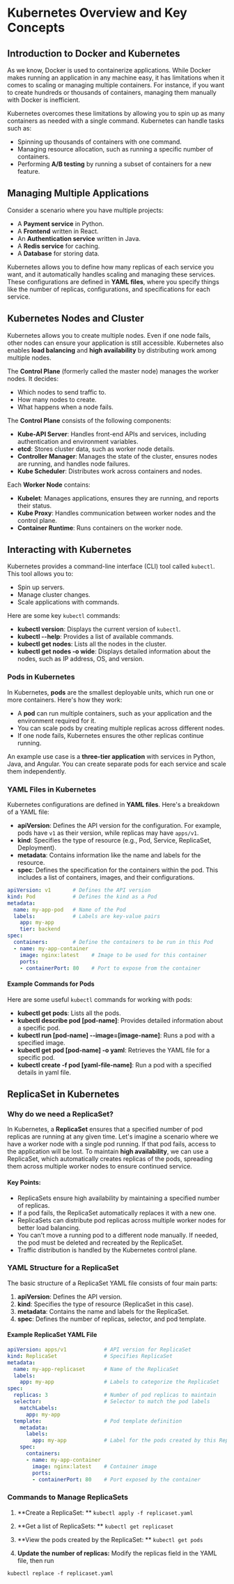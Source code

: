 # Kubernetes Overview and Key Concepts

## Introduction to Docker and Kubernetes

As we know, Docker is used to containerize applications. While Docker makes running an application in any machine easy, it has limitations when it comes to scaling or managing multiple containers. For instance, if you want to create hundreds or thousands of containers, managing them manually with Docker is inefficient.

Kubernetes overcomes these limitations by allowing you to spin up as many containers as needed with a single command. Kubernetes can handle tasks such as:
- Spinning up thousands of containers with one command.
- Managing resource allocation, such as running a specific number of containers.
- Performing **A/B testing** by running a subset of containers for a new feature.

## Managing Multiple Applications

Consider a scenario where you have multiple projects:
- A **Payment service** in Python.
- A **Frontend** written in React.
- An **Authentication service** written in Java.
- A **Redis service** for caching.
- A **Database** for storing data.

Kubernetes allows you to define how many replicas of each service you want, and it automatically handles scaling and managing these services. These configurations are defined in **YAML files**, where you specify things like the number of replicas, configurations, and specifications for each service.

## Kubernetes Nodes and Cluster

Kubernetes allows you to create multiple nodes. Even if one node fails, other nodes can ensure your application is still accessible. Kubernetes also enables **load balancing** and **high availability** by distributing work among multiple nodes.

The **Control Plane** (formerly called the master node) manages the worker nodes. It decides:
- Which nodes to send traffic to.
- How many nodes to create.
- What happens when a node fails.

The **Control Plane** consists of the following components:
- **Kube-API Server**: Handles front-end APIs and services, including authentication and environment variables.
- **etcd**: Stores cluster data, such as worker node details.
- **Controller Manager**: Manages the state of the cluster, ensures nodes are running, and handles node failures.
- **Kube Scheduler**: Distributes work across containers and nodes.

Each **Worker Node** contains:
- **Kubelet**: Manages applications, ensures they are running, and reports their status.
- **Kube Proxy**: Handles communication between worker nodes and the control plane.
- **Container Runtime**: Runs containers on the worker node.

## Interacting with Kubernetes

Kubernetes provides a command-line interface (CLI) tool called `kubectl`. This tool allows you to:
- Spin up servers.
- Manage cluster changes.
- Scale applications with commands.

Here are some key `kubectl` commands:
- **kubectl version**: Displays the current version of `kubectl`.
- **kubectl --help**: Provides a list of available commands.
- **kubectl get nodes**: Lists all the nodes in the cluster.
- **kubectl get nodes -o wide**: Displays detailed information about the nodes, such as IP address, OS, and version.

### Pods in Kubernetes

In Kubernetes, **pods** are the smallest deployable units, which run one or more containers. Here's how they work:
- A **pod** can run multiple containers, such as your application and the environment required for it.
- You can scale pods by creating multiple replicas across different nodes.
- If one node fails, Kubernetes ensures the other replicas continue running.

An example use case is a **three-tier application** with services in Python, Java, and Angular. You can create separate pods for each service and scale them independently.

### YAML Files in Kubernetes

Kubernetes configurations are defined in **YAML files**. Here's a breakdown of a YAML file:
- **apiVersion**: Defines the API version for the configuration. For example, pods have `v1` as their version, while replicas may have `apps/v1`.
- **kind**: Specifies the type of resource (e.g., Pod, Service, ReplicaSet, Deployment).
- **metadata**: Contains information like the name and labels for the resource.
- **spec**: Defines the specification for the containers within the pod. This includes a list of containers, images, and their configurations.

```yaml
apiVersion: v1       # Defines the API version
kind: Pod            # Defines the kind as a Pod
metadata:
  name: my-app-pod   # Name of the Pod
  labels:            # Labels are key-value pairs
    app: my-app
    tier: backend
spec:
  containers:        # Define the containers to be run in this Pod
  - name: my-app-container
    image: nginx:latest    # Image to be used for this container
    ports:
    - containerPort: 80    # Port to expose from the container
```

#### Example Commands for Pods

Here are some useful `kubectl` commands for working with pods:
- **kubectl get pods**: Lists all the pods.
- **kubectl describe pod [pod-name]**: Provides detailed information about a specific pod.
- **kubectl run [pod-name] --image=[image-name]**: Runs a pod with a specified image.
- **kubectl get pod [pod-name] -o yaml**: Retrieves the YAML file for a specific pod.
- **kubectl create -f pod [yaml-file-name]**: Run a pod with a specified details in yaml file.


## ReplicaSet in Kubernetes

### Why do we need a ReplicaSet?

In Kubernetes, a **ReplicaSet** ensures that a specified number of pod replicas are running at any given time. Let's imagine a scenario where we have a worker node with a single pod running. If that pod fails, access to the application will be lost. To maintain **high availability**, we can use a ReplicaSet, which automatically creates replicas of the pods, spreading them across multiple worker nodes to ensure continued service.

#### Key Points:
- ReplicaSets ensure high availability by maintaining a specified number of replicas.
- If a pod fails, the ReplicaSet automatically replaces it with a new one.
- ReplicaSets can distribute pod replicas across multiple worker nodes for better load balancing.
- You can't move a running pod to a different node manually. If needed, the pod must be deleted and recreated by the ReplicaSet.
- Traffic distribution is handled by the Kubernetes control plane.

### YAML Structure for a ReplicaSet

The basic structure of a ReplicaSet YAML file consists of four main parts:
1. **apiVersion**: Defines the API version.
2. **kind**: Specifies the type of resource (ReplicaSet in this case).
3. **metadata**: Contains the name and labels for the ReplicaSet.
4. **spec**: Defines the number of replicas, selector, and pod template.

#### Example ReplicaSet YAML File

```yaml
apiVersion: apps/v1            # API version for ReplicaSet
kind: ReplicaSet               # Specifies ReplicaSet
metadata:
  name: my-app-replicaset      # Name of the ReplicaSet
  labels:
    app: my-app                # Labels to categorize the ReplicaSet
spec:
  replicas: 3                  # Number of pod replicas to maintain
  selector:                    # Selector to match the pod labels
    matchLabels:
      app: my-app
  template:                    # Pod template definition
    metadata:
      labels:
        app: my-app            # Label for the pods created by this ReplicaSet
    spec:
      containers:
      - name: my-app-container
        image: nginx:latest    # Container image
        ports:
        - containerPort: 80    # Port exposed by the container
```

### Commands to Manage ReplicaSets

1. **Create a ReplicaSet: ** `kubectl apply -f replicaset.yaml`

2. **Get a list of ReplicaSets: ** `kubectl get replicaset`

3. **View the pods created by the ReplicaSet: ** `kubectl get pods`

4. **Update the number of replicas:** Modify the replicas field in the YAML file, then run

`kubectl replace -f replicaset.yaml`
